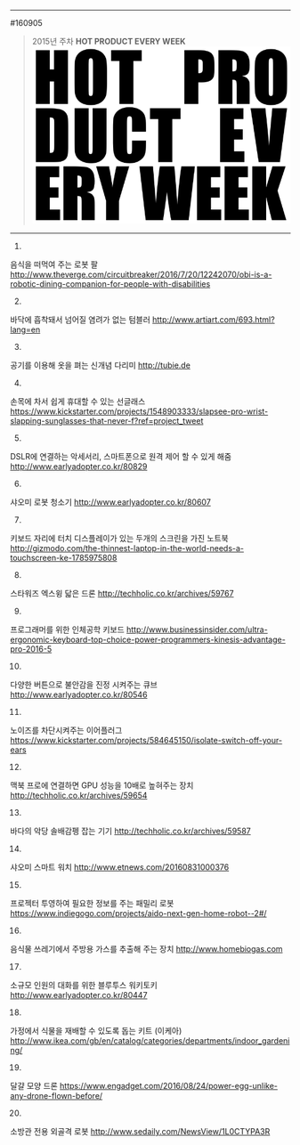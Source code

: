 
---  
#160905  
> 2015년 주차 **HOT PRODUCT EVERY WEEK**  
> ![pic](../image/MAIN.png)  

---  

1.
음식을 떠먹여 주는 로봇 팔
http://www.theverge.com/circuitbreaker/2016/7/20/12242070/obi-is-a-robotic-dining-companion-for-people-with-disabilities


2.
바닥에 흡착돼서 넘어질 염려가 없는 텀블러
http://www.artiart.com/693.html?lang=en


3.
공기를 이용해 옷을 펴는 신개념 다리미
http://tubie.de

4.
손목에 차서 쉽게 휴대할 수 있는 선글래스
https://www.kickstarter.com/projects/1548903333/slapsee-pro-wrist-slapping-sunglasses-that-never-f?ref=project_tweet

5.
DSLR에 연결하는 악세서리, 스마트폰으로 원격 제어 할 수 있게 해줌
http://www.earlyadopter.co.kr/80829

6.
샤오미 로봇 청소기
http://www.earlyadopter.co.kr/80607

7.
키보드 자리에 터치 디스플레이가 있는 두개의 스크린을 가진 노트북
http://gizmodo.com/the-thinnest-laptop-in-the-world-needs-a-touchscreen-ke-1785975808

8.
스타워즈 엑스윙 닯은 드론
http://techholic.co.kr/archives/59767

9.
프로그래머를 위한 인체공학 키보드
http://www.businessinsider.com/ultra-ergonomic-keyboard-top-choice-power-programmers-kinesis-advantage-pro-2016-5

10.
다양한 버튼으로 불안감을 진정 시켜주는 큐브
http://www.earlyadopter.co.kr/80546

11.
노이즈를 차단시켜주는 이어플러그
https://www.kickstarter.com/projects/584645150/isolate-switch-off-your-ears

12.
맥북 프로에 연결하면 GPU 성능을 10배로 높혀주는 장치
http://techholic.co.kr/archives/59654

13.
바다의 악당 솔배감펭 잡는 기기
http://techholic.co.kr/archives/59587

14.
샤오미 스마트 워치
http://www.etnews.com/20160831000376

15.
프로젝터 투영하여 필요한 정보를 주는 패밀리 로봇
https://www.indiegogo.com/projects/aido-next-gen-home-robot--2#/


16.
음식물 쓰레기에서 주방용 가스를 추출해 주는 장치
http://www.homebiogas.com

17.
소규모 인원의 대화를 위한 블루투스 워키토키
http://www.earlyadopter.co.kr/80447

18.
가정에서 식물을 재배할 수 있도록 돕는 키트 (이케아)
http://www.ikea.com/gb/en/catalog/categories/departments/indoor_gardening/

19.
달걀 모양 드론
https://www.engadget.com/2016/08/24/power-egg-unlike-any-drone-flown-before/

20.
소방관 전용 외골격 로봇
http://www.sedaily.com/NewsView/1L0CTYPA3R
